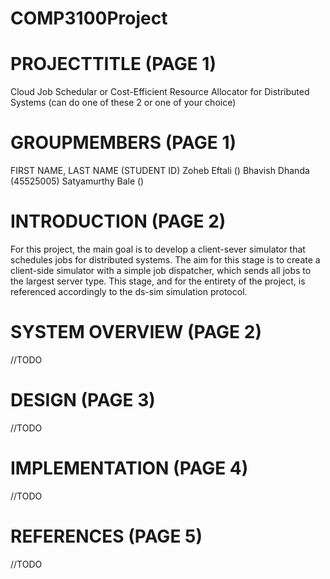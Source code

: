 # COMP3100Project

# PROJECTTITLE (PAGE 1)
Cloud Job Schedular or Cost-Efficient Resource Allocator for Distributed Systems (can do one of these 2 or one of your choice)

# GROUPMEMBERS (PAGE 1)
FIRST NAME, LAST NAME (STUDENT ID)
Zoheb Eftali ()
Bhavish Dhanda (45525005)
Satyamurthy Bale ()
# INTRODUCTION (PAGE 2)
For this project, the main goal is to develop a client-sever simulator that schedules jobs for distributed systems. The aim for this stage is to create a client-side simulator with a simple job dispatcher, which sends all jobs to the largest server type. This stage, and for the entirety of the project, is referenced accordingly to the ds-sim simulation protocol.

# SYSTEM OVERVIEW (PAGE 2)
//TODO

# DESIGN (PAGE 3)
//TODO

# IMPLEMENTATION (PAGE 4)
//TODO

# REFERENCES (PAGE 5)
//TODO
